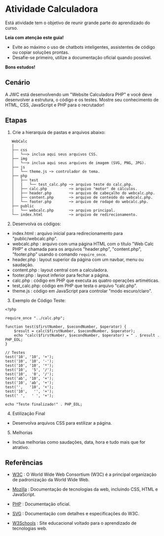 # Atividade Calculadora

Está atividade tem o objetivo de reunir grande parte do aprendizado do curso.

**Leia com atenção este guia!**

- Evite ao máximo o uso de chatbots inteligentes, assistentes de código ou copiar soluções prontas.
- Desafie-se primeiro, utilize a documentação oficial quando possível.

**Bons estudos!**

## Cenário

A JWC está desenvolvendo um "Website Calculadora PHP" e você deve desenvolver a estrutura, o código e os testes.
Mostre seu conhecimento de HTML, CSS, JavaScript e PHP para o recrutador!

## Etapas

1. Crie a hierarquia de pastas e arquivos abaixo:

```
   WebCalc
   |
   ├── css
   │   └──> inclua aqui seus arquivos CSS.
   ├── img
   │   └──> inclua aqui seus arquivos de imagem (SVG, PNG, JPG).
   ├── js
   │   └── theme.js ─> controlador de tema.
   ├── php
   │   ├── test
   │   |   └── test_calc.php ─> arquivo teste do calc.php.
   │   ├── calc.php          ─> arquivo "motor" de cálculos.
   │   ├── header.php        ─> arquivo de cabeçalho do webcalc.php.   
   │   ├── content.php       ─> arquivo de conteúdo do webcalc.php.
   │   └── footer.php        ─> arquivo de rodapé do webcalc.php.   
   ├── public
   |   └── webcalc.php       ─> arquivo principal.
   └── index.html            ─> arquivo de redirecionamento.
```

2. Desenvolva os códigos:

- index.html   : arquivo inicial para redirecionamento para "public/webcalc.php".
- webcalc.php  : arquivo com uma página HTML com o título "Web Calc PHP"
                 e chamada para os arquivos "header.php", "content.php",
                 "footer.php" usando o comando `require_once`.
- header.php   : layout superior da página com um navbar, menu ou saudação.
- content.php  : layout central com a calculadora.
- footer.php   : layout inferior para fechar a página.
- calc.php     : código em PHP que executa as quatro operações artiméticas.
- test_calc.php: código em PHP que testa o arquivo "calc.php".
- theme.js     : código em JavaScript para controlar "modo escuro/claro".

3. Exemplo de Código Teste:

```
<?php

require_once "../calc.php";

function test($firstNumber, $secondNumber, $operator) {
    $result = calc($firstNumber, $secondNumber, $operator);
    echo "calc($firstNumber, $secondNumber, $operator) = " . $result . PHP_EOL;
}

// Testes
test('10', '10', '+');
test('10', '10', '-');
test('10', '10', '*');
test('10',  '5', '/');
test('10',  '0', '/');
test('ab', '10', '+');
test('10', 'ab', '+');
test('',   '10', '+');
test('10',   '', '+');
test(' ',   ' ', '+');

echo "Teste finalizado!" . PHP_EOL;
```

4. Estilização Final

- Desenvolva arquivos CSS para estilizar a página.

5. Melhorias

- Inclua melhorias como saudações, data, hora e tudo mais que for atrativo.


## Referências

- [W3C](https://www.w3.org/) : O World Wide Web Consortium (W3C) é a principal organização de padronização da World Wide Web.
- [Mozilla](https://developer.mozilla.org/en-US/) : Documentação de tecnologias da web, incluindo CSS, HTML e JavaScript.
- [PHP](https://www.php.net/docs.php) : Documentação oficial.
- [SVG](https://www.w3.org/TR/SVG2/) : Documentação com detalhes e especificações do W3C.

- [W3Schools](https://www.w3schools.com/) : Site educacional voltado para o aprendizado de tecnologias web.